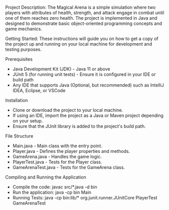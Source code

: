 Project Description: 
The Magical Arena is a simple simulation where two players with attributes of health, strength, and attack engage in combat until one of them reaches zero health. The project is implemented in Java and designed to demonstrate basic object-oriented programming concepts and game mechanics.

Getting Started: 
These instructions will guide you on how to get a copy of the project up and running on your local machine for development and testing purposes.

Prerequisites
- Java Development Kit (JDK) - Java 11 or above
- JUnit 5 (for running unit tests) - Ensure it is configured in your IDE or build path
- Any IDE that supports Java (Optional, but recommended) such as IntelliJ IDEA, Eclipse, or VSCode

Installation
- Clone or download the project to your local machine.
- If using an IDE, import the project as a Java or Maven project depending on your setup.
- Ensure that the JUnit library is added to the project's build path.

File Structure
- Main.java - Main class with the entry point.
- Player.java - Defines the player properties and methods.
- GameArena.java - Handles the game logic.
- PlayerTest.java - Tests for the Player class.
- GameArenaTest.java - Tests for the GameArena class.

Compiling and Running the Application
- Compile the code: javac src/*.java -d bin
- Run the application: java -cp bin Main
- Running Tests: java -cp bin:lib/* org.junit.runner.JUnitCore PlayerTest GameArenaTest

